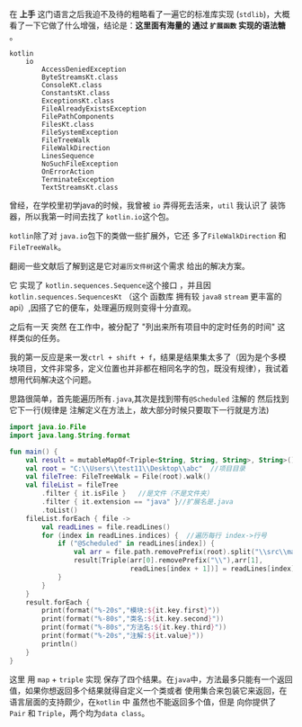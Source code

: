 在 **上手** 这门语言之后我迫不及待的粗略看了一遍它的标准库实现 (`stdlib`)，大概看了一下它做了什么增强，结论是：**这里面有海量的 通过 `扩展函数` 实现的语法糖** 。

```
kotlin
	io
    	AccessDeniedException
        ByteStreamsKt.class
        ConsoleKt.class
        ConstantsKt.class
        ExceptionsKt.class
        FileAlreadyExistsException
        FilePathComponents
        FilesKt.class
        FileSystemException
        FileTreeWalk
        FileWalkDirection
        LinesSequence
        NoSuchFileException
        OnErrorAction
        TerminateException
        TextStreamsKt.class
```



曾经，在学校里初学java的时候，我曾被 `io` 弄得死去活来，`util` 我认识了 装饰器，所以我第一时间去找了 `kotlin.io`这个包。

 `kotlin`除了对 `java.io`包下的类做一些扩展外，它还 多了`FileWalkDirection` 和 `FileTreeWalk`。

翻阅一些文献后了解到这是它对`遍历文件树`这个需求 给出的解决方案。

它 实现了 `kotlin.sequences.Sequence`这个接口 ，并且因 `kotlin.sequences.SequencesKt` （这个 函数库 拥有较 `java8` `stream` 更丰富的api）,因搭了它的便车，处理遍历规则变得十分直观。

之后有一天 突然 在工作中，被分配了 "列出来所有项目中的定时任务的时间" 这样类似的任务。

我的第一反应是来一发`ctrl + shift + f`，结果是结果集太多了（因为是个多模块项目，文件非常多，定义位置也并非都在相同名字的包，既没有规律），我试着想用代码解决这个问题。

思路很简单，首先能遍历所有`.java`,其次是找到带有`@Scheduled` 注解的 然后找到它下一行(规律是 注解定义在方法上，故大部分时候只要取下一行就是方法)

```kotlin
import java.io.File
import java.lang.String.format

fun main() {
    val result = mutableMapOf<Triple<String, String, String>, String>()  
    val root = "C:\\Users\\test11\\Desktop\\abc"  //项目目录
    val fileTree: FileTreeWalk = File(root).walk()
    val fileList = fileTree
        .filter { it.isFile }	//是文件（不是文件夹）
        .filter { it.extension == "java" }//扩展名是.java
        .toList()
    fileList.forEach { file ->
        val readLines = file.readLines()
        for (index in readLines.indices) {	//遍历每行 index->行号
            if ("@Scheduled" in readLines[index]) {
                val arr = file.path.removePrefix(root).split("\\src\\main\\java\\")
                result[Triple(arr[0].removePrefix("\\"),arr[1],
                              readLines[index + 1])] = readLines[index]
            }
        }
    }
    result.forEach {
        print(format("%-20s","模块:${it.key.first}"))
        print(format("%-80s","类名:${it.key.second}"))
        print(format("%-80s","方法名:${it.key.third}"))
        print(format("%-20s","注解:${it.value}"))
        println()
    }
}
```

这里 用 `map` + `triple` 实现 保存了四个结果。在`java`中，方法最多只能有一个返回值，如果你想返回多个结果就得自定义一个类或者 使用集合来包装它来返回，在语言层面的支持颇少，在`kotlin` 中 虽然也不能返回多个值，但是  向你提供了 `Pair` 和 `Triple`，两个均为`data class`。